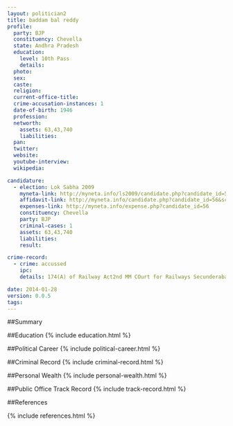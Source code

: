 ```yaml
---
layout: politician2
title: baddam bal reddy
profile: 
  party: BJP
  constituency: Chevella
  state: Andhra Pradesh
  education: 
    level: 10th Pass
    details: 
  photo: 
  sex: 
  caste: 
  religion: 
  current-office-title: 
  crime-accusation-instances: 1
  date-of-birth: 1946
  profession: 
  networth: 
    assets: 63,43,740
    liabilities: 
  pan: 
  twitter: 
  website: 
  youtube-interview: 
  wikipedia: 

candidature: 
  - election: Lok Sabha 2009
    myneta-link: http://myneta.info/ls2009/candidate.php?candidate_id=56
    affidavit-link: http://myneta.info/candidate.php?candidate_id=56&scan=original
    expenses-link: http://myneta.info/expense.php?candidate_id=56
    constituency: Chevella 
    party: BJP
    criminal-cases: 1
    assets: 63,43,740
    liabilities: 
    result:  

crime-record: 
  - crime: accussed
    ipc: 
    details: 174(A) of Railway Act2nd MM COurt for Railways Secunderabad CC No 242 

date: 2014-01-28
version: 0.0.5
tags: 
---
```

##Summary


##Education
{% include education.html %}


##Political Career
{% include political-career.html %}


##Criminal Record
{% include criminal-record.html %}


##Personal Wealth
{% include personal-wealth.html %}


##Public Office Track Record
{% include track-record.html %}


##References


{% include references.html %}